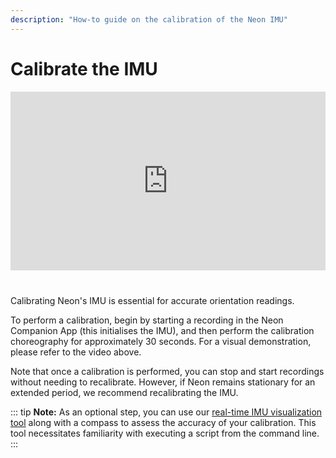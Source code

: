 ```yaml
---
description: "How-to guide on the calibration of the Neon IMU"
---
```

# Calibrate the IMU

<div class="iframe-container2">
    <iframe width="2000" height="1500" src="https://www.youtube.com/embed/QowA9_sTBVs" title="YouTube video player" frameborder="0" allow="accelerometer; autoplay; clipboard-write; encrypted-media; gyroscope; picture-in-picture" allowfullscreen></iframe>
</div> 
<br>

Calibrating Neon's IMU is essential for accurate orientation readings.

To perform a calibration, begin by starting a recording in the Neon Companion App (this initialises the IMU), and then perform the calibration choreography for approximately 30 seconds. For a visual demonstration, please refer to the video above.

Note that once a calibration is performed, you can stop and start recordings without needing to recalibrate. However, if Neon remains stationary for an extended period, we recommend recalibrating the IMU.

::: tip
**Note:** As an optional step, you can use our [real-time IMU visualization tool](https://github.com/pupil-labs/plimu) along with a compass to assess the accuracy of your calibration. This tool necessitates familiarity with executing a script from the command line.
:::

<style scoped>



.iframe-container2{
  position: relative;
  width: 100%;
  padding-bottom: 56.65%;
  margin-bottom: 10px;
  height: 0;
  margin-left:0;
  margin-right:0;
}

.iframe-container2 iframe{
  position: absolute;
  top:0;
  left: 0;
  width: 100%;
  height: 100%;
}

</style>
